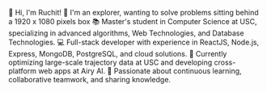 👋 Hi, I'm Ruchit! 
🧭 I'm an explorer, wanting to solve problems sitting behind a 1920 x 1080 pixels box
📚 Master's student in Computer Science at USC, specializing in advanced algorithms, Web Technologies, and Database Technologies.
💻 Full-stack developer with experience in ReactJS, Node.js, Express, MongoDB, PostgreSQL, and cloud solutions.
🔭 Currently optimizing large-scale trajectory data at USC and developing cross-platform web apps at Airy AI.
🚀 Passionate about continuous learning, collaborative teamwork, and sharing knowledge.






